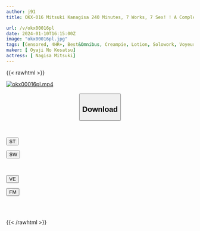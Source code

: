 ```yaml
---
author: j91
title: OKX-016 Mitsuki Kanagisa 240 Minutes, 7 Works, 7 Sex! ! A Complete Collection Of Works Of Our Favorite Mitsuki Nagisa, From Competitive Swimsuits To School Swimsuits, Bloomers, Pantyhose, Night Sex, Voyeur Massages, And AV Interviews! ! Also Includes Newly Shot Scenes! !

url: /v/okx00016pl
date: 2024-01-10T16:15:00Z
image: "okx00016pl.jpg"
tags: [Censored, 4HR+, Best&Omnibus, Creampie, Lotion, Solowork, Voyeur]
maker: [ Oyaji No Kosatsu]
actress: [ Nagisa Mitsuki]
---
```



{{< rawhtml >}}

<div class="video" data-videoid="pdlPwajoQyFGBA">
    <a href="javascript:;">
        <img src="/v/okx00016pl/okx00016pl.jpg" width="WIDTH" height="HEIGHT" alt="okx00016pl.mp4" loading="lazy">
    </a>
</div>

<script type="text/javascript" src="https://j91.asia/asset/on-demand-st.js"></script>

<br>
  <link rel="stylesheet" href="https://j91.asia/asset/bs5.css">
  
  <center>
  <button class="btn btn-primary" type="button" data-bs-toggle="collapse" data-bs-target=".multi-collapse" aria-expanded="false" aria-controls="multiCollapseExample1 multiCollapseExample2"><h2>Download</h2></button></center>
</p>
<div class="row">
  <div class="col">
    <div class="collapse multi-collapse" id="multiCollapseExample1">
      <div class="card card-body">
	      	      <br>
<div class="buttons">  
<p><a href="https://streamtape.to/v/pdlPwajoQyFGBA" target="_blank"><button class="btn-hover color-3"><i class="fa fa-download"></i> ST</button></a></p>
<p><a href="https://flaswish.com/tgf6mmolyh67" target="_blank"><button class="btn-hover color-2"><i class="fa fa-download"></i> SW</button></a></p></div>
    </div>
  </div>
</div>
  <div class="col">
    <div class="collapse multi-collapse" id="multiCollapseExample2">
      <div class="card card-body">
	      <br>
<div class="buttons">
<p><a href="https://veev.to/d/2IUSmiyclD3DWEHhesl6rCvTFqgAHMCZkbZeDE9" target="_blank"><button class="btn-hover color-9"><i class="fa fa-download"></i> VE</button></a></p>
<p><a href="https://filemoon.sx/d/5rri7gm90pq5/OKX-016" target="_blank"><button class="btn-hover color-8"><i class="fa fa-download"></i> FM</button></a></p></div>
<br><br>
      </div>
    </div>
  </div>
</div>

{{< /rawhtml >}}